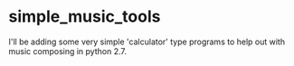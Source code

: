 # simple_music_tools

I'll be adding some very simple 'calculator' type programs to help out with music composing in python 2.7.
